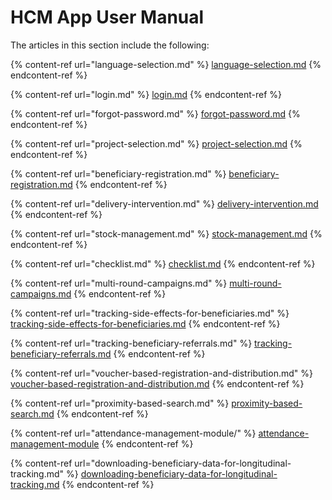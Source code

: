 # HCM App User Manual

The articles in this section include the following:

{% content-ref url="language-selection.md" %}
[language-selection.md](language-selection.md)
{% endcontent-ref %}

{% content-ref url="login.md" %}
[login.md](login.md)
{% endcontent-ref %}

{% content-ref url="forgot-password.md" %}
[forgot-password.md](forgot-password.md)
{% endcontent-ref %}

{% content-ref url="project-selection.md" %}
[project-selection.md](project-selection.md)
{% endcontent-ref %}

{% content-ref url="beneficiary-registration.md" %}
[beneficiary-registration.md](beneficiary-registration.md)
{% endcontent-ref %}

{% content-ref url="delivery-intervention.md" %}
[delivery-intervention.md](delivery-intervention.md)
{% endcontent-ref %}

{% content-ref url="stock-management.md" %}
[stock-management.md](stock-management.md)
{% endcontent-ref %}

{% content-ref url="checklist.md" %}
[checklist.md](checklist.md)
{% endcontent-ref %}

{% content-ref url="multi-round-campaigns.md" %}
[multi-round-campaigns.md](multi-round-campaigns.md)
{% endcontent-ref %}

{% content-ref url="tracking-side-effects-for-beneficiaries.md" %}
[tracking-side-effects-for-beneficiaries.md](tracking-side-effects-for-beneficiaries.md)
{% endcontent-ref %}

{% content-ref url="tracking-beneficiary-referrals.md" %}
[tracking-beneficiary-referrals.md](tracking-beneficiary-referrals.md)
{% endcontent-ref %}

{% content-ref url="voucher-based-registration-and-distribution.md" %}
[voucher-based-registration-and-distribution.md](voucher-based-registration-and-distribution.md)
{% endcontent-ref %}

{% content-ref url="proximity-based-search.md" %}
[proximity-based-search.md](proximity-based-search.md)
{% endcontent-ref %}

{% content-ref url="attendance-management-module/" %}
[attendance-management-module](attendance-management-module/)
{% endcontent-ref %}

{% content-ref url="downloading-beneficiary-data-for-longitudinal-tracking.md" %}
[downloading-beneficiary-data-for-longitudinal-tracking.md](downloading-beneficiary-data-for-longitudinal-tracking.md)
{% endcontent-ref %}
